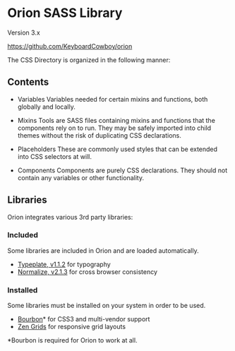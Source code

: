 # Orion SASS Library
Version 3.x

https://github.com/KeyboardCowboy/orion

The CSS Directory is organized in the following manner:

## Contents

- Variables
  Variables needed for certain mixins and functions, both globally and locally.

- Mixins
  Tools are SASS files containing mixins and functions that the
  components rely on to run.  They may be safely imported into child themes
  without the risk of duplicating CSS declarations.

- Placeholders
  These are commonly used styles that can be extended into CSS selectors at will.

- Components
  Components are purely CSS declarations.  They should not contain any variables
  or other functionality.

## Libraries
Orion integrates various 3rd party libraries:

### Included
Some libraries are included in Orion and are loaded automatically.
- [Typeplate, v1.1.2](http://typeplate.com/) for typography
- [Normalize, v2.1.3](http://necolas.github.io/normalize.css/) for cross browser consistency

### Installed
Some libraries must be installed on your system in order to be used.
- [Bourbon](http://bourbon.io)* for CSS3 and multi-vendor support
- [Zen Grids](http://zengrids.com) for responsive grid layouts


*Bourbon is required for Orion to work at all.
